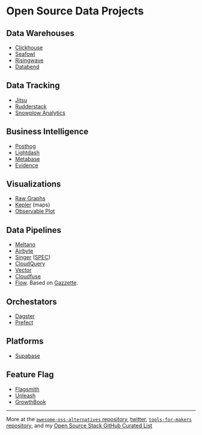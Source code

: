 # Open Source Data Projects

## Data Warehouses

- [Clickhouse](https://github.com/ClickHouse/ClickHouse)
- [Seafowl](https://github.com/splitgraph/seafowl)
- [Risingwave](https://github.com/risingwavelabs/risingwave)
- [Databend](https://github.com/datafuselabs/databend)

## Data Tracking

- [Jitsu](https://jitsu.com/)
- [Rudderstack](https://www.rudderstack.com/)
- [Snowplow Analytics](http://web.archive.org/web/20220824172020/https://snowplowanalytics.com/)

## Business Intelligence

- [Posthog](https://posthog.com/)
- [Lightdash](https://www.lightdash.com/)
- [Metabase](https://www.metabase.com/)
- [Evidence](https://www.evidence.dev/)

## Visualizations

- [Raw Graphs](https://app.rawgraphs.io/)
- [Kepler](https://kepler.gl/) (maps)
- [Observable Plot](https://observablehq.com/plot/)

## Data Pipelines

- [Meltano](https://meltano.com)
- [Airbyte](https://airbyte.io/)
- [Singer](https://www.singer.io/) ([SPEC](https://github.com/singer-io/getting-started/blob/master/docs/SPEC.md))
- [CloudQuery](https://www.cloudquery.io/)
- [Vector](https://vector.dev)
- [Cloudfuse](https://github.com/cloudfuse-io)
- [Flow](https://github.com/estuary/flow). Based on [Gazzette](https://github.com/gazette/core).

## Orchestators

- [Dagster](https://www.dagster.io/)
- [Prefect](https://www.prefect.io/)

## Platforms

- [Supabase](https://supabase.io/)

## Feature Flag

- [Flagsmith](https://flagsmith.com/)
- [Unleash](https://www.getunleash.io/)
- [GrowthBook](https://www.growthbook.io/)

---

More at the [`awesome-oss-alternatives` repository](https://github.com/RunaCapital/awesome-oss-alternatives), [twitter](https://twitter.com/johnrushx/status/1706424446205022294), [`tools-for-makers` repository](https://github.com/MarsX-dev/tools-for-makers#open-source-alternatives-to-xxx), and my [Open Source Stack GitHub Curated List](https://github.com/stars/davidgasquez/lists/open-source-stack)
